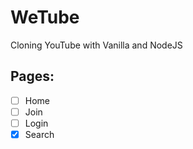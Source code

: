 # WeTube

Cloning YouTube with Vanilla and NodeJS

## Pages:

- [ ] Home
- [ ] Join
- [ ] Login
- [x] Search
